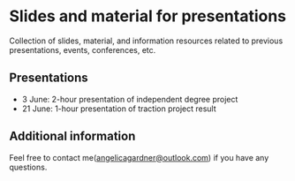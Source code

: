 # Slides and material for presentations
Collection of slides, material, and information resources related to previous presentations, events, conferences, etc.

## Presentations
* 3 June: 2-hour presentation of independent degree project
* 21 June: 1-hour presentation of traction project result

## Additional information
Feel free to contact me(angelicagardner@outlook.com) if you have any questions.
